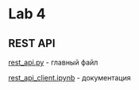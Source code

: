 # Lab 4
## REST API

[rest_api.py](rest_api.py) - главный файл

[rest_api_client.ipynb](rest_api_client.ipynb) - документация
